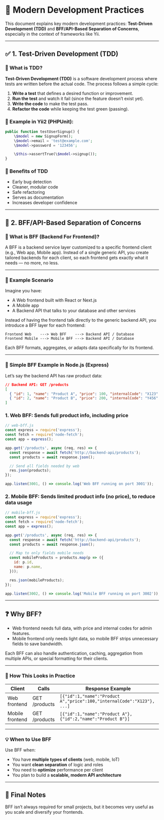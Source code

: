 # 🚀 Modern Development Practices

This document explains key modern development practices: **Test-Driven Development (TDD)** and **BFF/API-Based Separation of Concerns**, especially in the context of frameworks like Yii.

---

## ✅ 1. Test-Driven Development (TDD)

### 📘 What is TDD?

**Test-Driven Development (TDD)** is a software development process where tests are written before the actual code. The process follows a simple cycle:

1. **Write a test** that defines a desired function or improvement.
2. **Run the test** and watch it fail (since the feature doesn’t exist yet).
3. **Write the code** to make the test pass.
4. **Refactor the code** while keeping the test green (passing).

### 🧪 Example in Yii2 (PHPUnit):

```php
public function testUserSignup() {
    \$model = new SignupForm();
    \$model->email = 'test@example.com';
    \$model->password = '123456';

    \$this->assertTrue(\$model->signup());
}
```

### 🎯 Benefits of TDD

- Early bug detection
- Cleaner, modular code
- Safe refactoring
- Serves as documentation
- Increases developer confidence

---

## 🔄 2. BFF/API-Based Separation of Concerns
### 📘 What is BFF (Backend For Frontend)?

A BFF is a backend service layer customized to a specific frontend client (e.g., Web app, Mobile app). Instead of a single generic API, you create tailored backends for each client, so each frontend gets exactly what it needs — no more, no less.

---

### 🧠 Example Scenario

Imagine you have:

- A Web frontend built with React or Next.js
- A Mobile app
- A Backend API that talks to your database and other services

Instead of having the frontend talk directly to the generic backend API, you introduce a BFF layer for each frontend:

```
Frontend Web    ---> Web BFF    ---> Backend API / Database
Frontend Mobile ---> Mobile BFF ---> Backend API / Database
```

Each BFF formats, aggregates, or adapts data specifically for its frontend.

---

### 🔧 Simple BFF Example in Node.js (Express)

Let’s say the backend API has raw product data:

```json
// Backend API: GET /products
[
  { "id": 1, "name": "Product A", "price": 100, "internalCode": "X123" },
  { "id": 2, "name": "Product B", "price": 200, "internalCode": "Y456" }
]
```

### 1. Web BFF: Sends full product info, including price

```js
// web-bff.js
const express = require('express');
const fetch = require('node-fetch');
const app = express();

app.get('/products', async (req, res) => {
  const response = await fetch('http://backend-api/products');
  const products = await response.json();

  // Send all fields needed by web
  res.json(products);
});

app.listen(3001, () => console.log('Web BFF running on port 3001'));
```

### 2. Mobile BFF: Sends limited product info (no price), to reduce data usage

```js
// mobile-bff.js
const express = require('express');
const fetch = require('node-fetch');
const app = express();

app.get('/products', async (req, res) => {
  const response = await fetch('http://backend-api/products');
  const products = await response.json();

  // Map to only fields mobile needs
  const mobileProducts = products.map(p => ({
    id: p.id,
    name: p.name,
  }));

  res.json(mobileProducts);
});

app.listen(3002, () => console.log('Mobile BFF running on port 3002'));
```

---

## ❓ Why BFF?

- Web frontend needs full data, with price and internal codes for admin features.
- Mobile frontend only needs light data, so mobile BFF strips unnecessary fields to save bandwidth.

Each BFF can also handle authentication, caching, aggregation from multiple APIs, or special formatting for their clients.

---

### 🧪 How This Looks in Practice

| Client          | Calls         | Response Example |
|------------------|----------------|------------------|
| Web frontend     | GET /products  | `[{"id":1,"name":"Product A","price":100,"internalCode":"X123"}, ...]` |
| Mobile frontend  | GET /products  | `[{"id":1,"name":"Product A"}, {"id":2,"name":"Product B"}]` |

---

### 💡 When to Use BFF

Use BFF when:
- You have **multiple types of clients** (web, mobile, IoT)
- You want **clean separation** of logic and roles
- You need to **optimize** performance per client
- You plan to build a **scalable, modern API architecture**

---

## 📌 Final Notes

BFF isn’t always required for small projects, but it becomes very useful as you scale and diversify your frontends.


